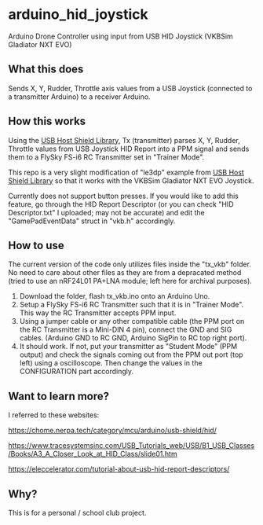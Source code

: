 # arduino_hid_joystick
Arduino Drone Controller using input from USB HID Joystick (VKBSim Gladiator NXT EVO)

## What this does
Sends X, Y, Rudder, Throttle axis values from a USB Joystick (connected to a transmitter Arduino) to a receiver Arduino. 


## How this works

Using the [USB Host Shield Library](https://github.com/felis/USB_Host_Shield_2.0),
Tx (transmitter) parses X, Y, Rudder, Throttle values from USB Joystick HID Report into a PPM signal and sends them to a FlySky FS-i6 RC Transmitter set in "Trainer Mode". 

This repo is a very slight modification of "le3dp" example from [USB Host Shield Library](https://github.com/felis/USB_Host_Shield_2.0) so that it works with the VKBSim Gladiator NXT EVO Joystick.

Currently does not support button presses. If you would like to add this feature, go through the HID Report Descriptor (or you can check "HID Descriptor.txt" I uploaded; may not be accurate) and edit the "GamePadEventData" struct in "vkb.h" accordingly.

## How to use
The current version of the code only utilizes files inside the "tx_vkb" folder. No need to care about other files as they are from a depracated method (tried to use an nRF24L01 PA+LNA module; left here for archival purposes).
1. Download the folder, flash tx_vkb.ino onto an Arduino Uno. 
2. Setup a FlySky FS-i6 RC Transmitter such that it is in "Trainer Mode". This way the RC Transmitter accepts PPM input.
3. Using a jumper cable or any other compatible cable (the PPM port on the RC Transmitter is a Mini-DIN 4 pin), connect the GND and SIG cables. (Arduino GND to RC GND, Arduino SigPin to RC top right port).
4. It should work. If not, put your transmitter as "Student Mode" (PPM output) and check the signals coming out from the PPM out port (top left) using a oscilloscope. Then change the values in the CONFIGURATION part accordingly.

## Want to learn more?
I referred to these websites:

https://chome.nerpa.tech/category/mcu/arduino/usb-shield/hid/

https://www.tracesystemsinc.com/USB_Tutorials_web/USB/B1_USB_Classes/Books/A3_A_Closer_Look_at_HID_Class/slide01.htm

https://eleccelerator.com/tutorial-about-usb-hid-report-descriptors/

## Why?
This is for a personal / school club project.
